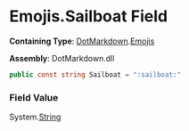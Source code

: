 # Emojis\.Sailboat Field

**Containing Type**: [DotMarkdown](../../README.md)\.[Emojis](../README.md)

**Assembly**: DotMarkdown\.dll

```csharp
public const string Sailboat = ":sailboat:"
```

### Field Value

System\.[String](https://docs.microsoft.com/en-us/dotnet/api/system.string)